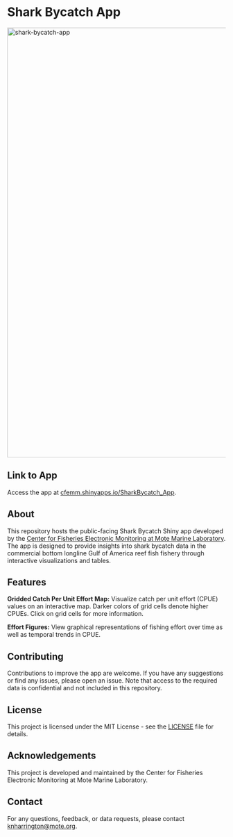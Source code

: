 # Shark Bycatch App

<img width="1915" height="989" alt="shark-bycatch-app" src="https://github.com/user-attachments/assets/b05c9186-e257-4316-810f-20189311088c" />

## Link to App
Access the app at [cfemm.shinyapps.io/SharkBycatch_App](cfemm.shinyapps.io/SharkBycatch_App).

## About
This repository hosts the public-facing Shark Bycatch Shiny app developed by the [Center for Fisheries Electronic Monitoring at Mote Marine Laboratory](https://mote.org/cfemm). The app is designed to provide insights into shark bycatch data in the commercial bottom longline Gulf of America reef fish fishery through interactive visualizations and tables.

## Features
**Gridded Catch Per Unit Effort Map:** Visualize catch per unit effort (CPUE) values on an interactive map. Darker colors of grid cells denote higher CPUEs. Click on grid cells for more information.

**Effort Figures:** View graphical representations of fishing effort over time as well as temporal trends in CPUE.

## Contributing
Contributions to improve the app are welcome. If you have any suggestions or find any issues, please open an issue. Note that access to the required data is confidential and not included in this repository. 

## License
This project is licensed under the MIT License - see the [LICENSE](LICENSE) file for details.

## Acknowledgements
This project is developed and maintained by the Center for Fisheries Electronic Monitoring at Mote Marine Laboratory.

## Contact
For any questions, feedback, or data requests, please contact knharrington@mote.org.
